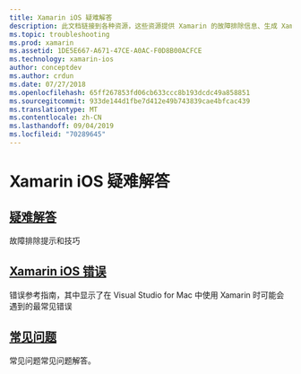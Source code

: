 ```yaml
---
title: Xamarin iOS 疑难解答
description: 此文档链接到各种资源，这些资源提供 Xamarin 的故障排除信息、生成 Xamarin iOS 应用程序时可能出现的错误的列表，以及常见问题解答。
ms.topic: troubleshooting
ms.prod: xamarin
ms.assetid: 1DE5E667-A671-47CE-A0AC-F0D8B00ACFCE
ms.technology: xamarin-ios
author: conceptdev
ms.author: crdun
ms.date: 07/27/2018
ms.openlocfilehash: 65ff267853fd06cb633ccc8b193dcdc49a858851
ms.sourcegitcommit: 933de144d1fbe7d412e49b743839cae4bfcac439
ms.translationtype: MT
ms.contentlocale: zh-CN
ms.lasthandoff: 09/04/2019
ms.locfileid: "70289645"
---
```

# <a name="troubleshooting-xamarinios"></a>Xamarin iOS 疑难解答

## <a name="troubleshootingiostroubleshootingtroubleshootingmd"></a>[疑难解答](~/ios/troubleshooting/troubleshooting.md)

故障排除提示和技巧

## <a name="xamarinios-errorsiostroubleshootingmtouch-errorsmd"></a>[Xamarin iOS 错误](~/ios/troubleshooting/mtouch-errors.md)

错误参考指南，其中显示了在 Visual Studio for Mac 中使用 Xamarin 时可能会遇到的最常见错误

## <a name="frequently-asked-questionsquestionsindexmd"></a>[常见问题](questions/index.md)

常见问题常见问题解答。

